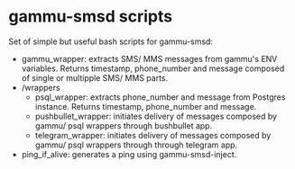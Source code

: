 # gammu-smsd scripts
Set of simple but useful bash scripts for gammu-smsd:
* gammu_wrapper: extracts SMS/ MMS messages from gammu's ENV variables. Returns timestamp, phone_number and message composed of single or multipple SMS/ MMS parts.
* /wrappers
	* psql_wrapper: extracts phone_number and message from Postgres instance. Returns timestamp, phone_number and message.
	* pushbullet_wrapper: initiates delivery of messages composed by gammu/ psql wrappers through bushbullet app.
	* telegram_wrapper: initiates delivery of messages composed by gammu/ psql wrappers through through telegram app.
* ping_if_alive: generates a ping using gammu-smsd-inject.
